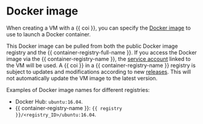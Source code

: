 # Docker image

When creating a VM with a {{ coi }}, you can specify the [Docker image](../../container-registry/concepts/docker-image.md) to use to launch a Docker container.

This Docker image can be pulled from both the public Docker image registry and the {{ container-registry-full-name }}. If you access the Docker image via the {{ container-registry-name }}, the [service account](../../iam/concepts/index.md#sa) linked to the VM will be used. A {{ coi }} in a {{ container-registry-name }} registry is subject to updates and modifications according to new [releases](../release-notes.md). This will not automatically update the VM image to the latest version.

Examples of Docker image names for different registries:
* Docker Hub: `ubuntu:16.04`.
* {{ container-registry-name }}: `{{ registry }}/<registry_ID>/ubuntu:16.04`.